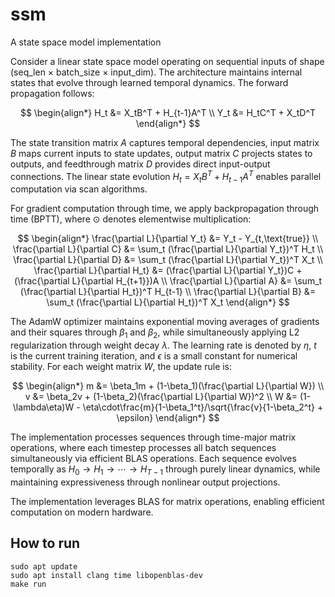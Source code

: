 # ssm
A state space model implementation

Consider a linear state space model operating on sequential inputs of shape (seq_len × batch_size × input_dim). The architecture maintains internal states that evolve through learned temporal dynamics. The forward propagation follows:

$$
\begin{align*}
H_t &= X_tB^T + H_{t-1}A^T \\
Y_t &= H_tC^T + X_tD^T
\end{align*}
$$

The state transition matrix $A$ captures temporal dependencies, input matrix $B$ maps current inputs to state updates, output matrix $C$ projects states to outputs, and feedthrough matrix $D$ provides direct input-output connections. The linear state evolution $H_t = X_tB^T + H_{t-1}A^T$ enables parallel computation via scan algorithms.

For gradient computation through time, we apply backpropagation through time (BPTT), where $\odot$ denotes elementwise multiplication:

$$
\begin{align*}
\frac{\partial L}{\partial Y_t} &= Y_t - Y_{t,\text{true}} \\
\frac{\partial L}{\partial C} &= \sum_t (\frac{\partial L}{\partial Y_t})^T H_t \\
\frac{\partial L}{\partial D} &= \sum_t (\frac{\partial L}{\partial Y_t})^T X_t \\
\frac{\partial L}{\partial H_t} &= (\frac{\partial L}{\partial Y_t})C + (\frac{\partial L}{\partial H_{t+1}})A \\
\frac{\partial L}{\partial A} &= \sum_t (\frac{\partial L}{\partial H_t})^T H_{t-1} \\
\frac{\partial L}{\partial B} &= \sum_t (\frac{\partial L}{\partial H_t})^T X_t
\end{align*}
$$

The AdamW optimizer maintains exponential moving averages of gradients and their squares through $\beta_1$ and $\beta_2$, while simultaneously applying L2 regularization through weight decay $\lambda$. The learning rate is denoted by $\eta$, $t$ is the current training iteration, and $\epsilon$ is a small constant for numerical stability. For each weight matrix $W$, the update rule is:

$$
\begin{align*}
m &= \beta_1m + (1-\beta_1)(\frac{\partial L}{\partial W}) \\
v &= \beta_2v + (1-\beta_2)(\frac{\partial L}{\partial W})^2 \\
W &= (1-\lambda\eta)W - \eta\cdot\frac{m}{1-\beta_1^t}/\sqrt{\frac{v}{1-\beta_2^t} + \epsilon}
\end{align*}
$$

The implementation processes sequences through time-major matrix operations, where each timestep processes all batch sequences simultaneously via efficient BLAS operations. Each sequence evolves temporally as $H_0 \rightarrow H_1 \rightarrow \cdots \rightarrow H_{T-1}$ through purely linear dynamics, while maintaining expressiveness through nonlinear output projections.

The implementation leverages BLAS for matrix operations, enabling efficient computation on modern hardware.

## How to run
```
sudo apt update
sudo apt install clang time libopenblas-dev
make run
```